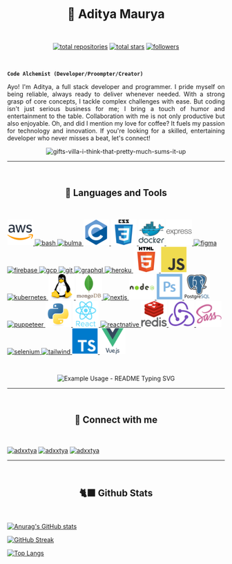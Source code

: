 
<h1 align="center">
🍻 Aditya Maurya
</h1>

<br>
<p align="center">
  <a href="https://github.com/adxxtya?tab=repositories">
    <img alt="total repositories" title="Total repositories on GitHub" src="https://custom-icon-badges.demolab.com/badge/dynamic/json?color=a728eb&labelColor=7f11bb&style=for-the-badge&logo=repo&logoColor=white&label=Repositories&query=$.public_repos&url=https://api.github.com/users/adxxtya"/></a>
  <a href="https://github.com/adxxtya?tab=repositories&sort=stargazers">
    <img alt="total stars" title="Total stars on GitHub" src="https://custom-icon-badges.demolab.com/github/stars/adxxtya?color=55960c&style=for-the-badge&labelColor=488207&logo=star"/></a>
  <a href="https://github.com/adxxtya?tab=followers">
    <img alt="followers" title="Follow me on Github" src="https://custom-icon-badges.demolab.com/github/followers/adxxtya?color=236ad3&labelColor=1155ba&style=for-the-badge&logo=person&label=Follow&logoColor=white"/></a>
</p>
<br>

**`Code Alchemist (Developer/Proompter/Creator)`**


 <p align="justify">
 Ayo! I'm Aditya, a full stack developer and programmer. I pride myself on being reliable, always ready to deliver whenever needed. With a strong grasp of core concepts, I tackle complex challenges with ease. But coding isn't just serious business for me; I bring a touch of humor and entertainment to the table. Collaboration with me is not only productive but also enjoyable. Oh, and did I mention my love for coffee? It fuels my passion for technology and innovation. If you're looking for a skilled, entertaining developer who never misses a beat, let's connect!
 </p>


<div align="center">
    <img src="https://github.com/adxxtya/adxxtya/assets/93598229/10b024ec-9647-4dd5-aa0c-037d7c11132e" alt="gifts-villa-i-think-that-pretty-much-sums-it-up">
</div>

---
<br>
<h2 align="center">🧰 Languages and Tools</h2>
<br>

<p align="left"> <a href="https://aws.amazon.com" target="_blank" rel="noreferrer"> <img src="https://raw.githubusercontent.com/devicons/devicon/master/icons/amazonwebservices/amazonwebservices-original-wordmark.svg" alt="aws" width="60" height="60"/> </a> <a href="https://www.gnu.org/software/bash/" target="_blank" rel="noreferrer"> <img src="https://www.vectorlogo.zone/logos/gnu_bash/gnu_bash-icon.svg" alt="bash" width="60" height="60"/> </a> <a href="https://bulma.io/" target="_blank" rel="noreferrer"> <img src="https://raw.githubusercontent.com/gilbarbara/logos/804dc257b59e144eaca5bc6ffd16949752c6f789/logos/bulma.svg" alt="bulma" width="60" height="60"/> </a> <a href="https://www.cprogramming.com/" target="_blank" rel="noreferrer"> <img src="https://raw.githubusercontent.com/devicons/devicon/master/icons/c/c-original.svg" alt="c" width="60" height="60"/> </a> <a href="https://www.w3schools.com/css/" target="_blank" rel="noreferrer"> <img src="https://raw.githubusercontent.com/devicons/devicon/master/icons/css3/css3-original-wordmark.svg" alt="css3" width="60" height="60"/> </a> <a href="https://www.docker.com/" target="_blank" rel="noreferrer"> <img src="https://raw.githubusercontent.com/devicons/devicon/master/icons/docker/docker-original-wordmark.svg" alt="docker" width="60" height="60"/> </a> <a href="https://expressjs.com" target="_blank" rel="noreferrer"> <img src="https://raw.githubusercontent.com/devicons/devicon/master/icons/express/express-original-wordmark.svg" alt="express" width="60" height="60"/> </a> <a href="https://www.figma.com/" target="_blank" rel="noreferrer"> <img src="https://www.vectorlogo.zone/logos/figma/figma-icon.svg" alt="figma" width="60" height="60"/> </a> <a href="https://firebase.google.com/" target="_blank" rel="noreferrer"> <img src="https://www.vectorlogo.zone/logos/firebase/firebase-icon.svg" alt="firebase" width="60" height="60"/> </a> <a href="https://cloud.google.com" target="_blank" rel="noreferrer"> <img src="https://www.vectorlogo.zone/logos/google_cloud/google_cloud-icon.svg" alt="gcp" width="60" height="60"/> </a> <a href="https://git-scm.com/" target="_blank" rel="noreferrer"> <img src="https://www.vectorlogo.zone/logos/git-scm/git-scm-icon.svg" alt="git" width="60" height="60"/> </a> <a href="https://graphql.org" target="_blank" rel="noreferrer"> <img src="https://www.vectorlogo.zone/logos/graphql/graphql-icon.svg" alt="graphql" width="60" height="60"/> </a> <a href="https://heroku.com" target="_blank" rel="noreferrer"> <img src="https://www.vectorlogo.zone/logos/heroku/heroku-icon.svg" alt="heroku" width="60" height="60"/> </a> <a href="https://www.w3.org/html/" target="_blank" rel="noreferrer"> <img src="https://raw.githubusercontent.com/devicons/devicon/master/icons/html5/html5-original-wordmark.svg" alt="html5" width="60" height="60"/> </a> <a href="https://developer.mozilla.org/en-US/docs/Web/JavaScript" target="_blank" rel="noreferrer"> <img src="https://raw.githubusercontent.com/devicons/devicon/master/icons/javascript/javascript-original.svg" alt="javascript" width="60" height="60"/> </a> <a href="https://kubernetes.io" target="_blank" rel="noreferrer"> <img src="https://www.vectorlogo.zone/logos/kubernetes/kubernetes-icon.svg" alt="kubernetes" width="60" height="60"/> </a> <a href="https://www.linux.org/" target="_blank" rel="noreferrer"> <img src="https://raw.githubusercontent.com/devicons/devicon/master/icons/linux/linux-original.svg" alt="linux" width="60" height="60"/> </a> <a href="https://www.mongodb.com/" target="_blank" rel="noreferrer"> <img src="https://raw.githubusercontent.com/devicons/devicon/master/icons/mongodb/mongodb-original-wordmark.svg" alt="mongodb" width="60" height="60"/> </a> <a href="https://nextjs.org/" target="_blank" rel="noreferrer"> <img src="https://cdn.worldvectorlogo.com/logos/nextjs-2.svg" alt="nextjs" width="60" height="60"/> </a> <a href="https://nodejs.org" target="_blank" rel="noreferrer"> <img src="https://raw.githubusercontent.com/devicons/devicon/master/icons/nodejs/nodejs-original-wordmark.svg" alt="nodejs" width="60" height="60"/> </a> <a href="https://www.photoshop.com/en" target="_blank" rel="noreferrer"> <img src="https://raw.githubusercontent.com/devicons/devicon/master/icons/photoshop/photoshop-line.svg" alt="photoshop" width="60" height="60"/> </a> <a href="https://www.postgresql.org" target="_blank" rel="noreferrer"> <img src="https://raw.githubusercontent.com/devicons/devicon/master/icons/postgresql/postgresql-original-wordmark.svg" alt="postgresql" width="60" height="60"/> </a> <a href="https://github.com/puppeteer/puppeteer" target="_blank" rel="noreferrer"> <img src="https://www.vectorlogo.zone/logos/pptrdev/pptrdev-official.svg" alt="puppeteer" width="60" height="60"/> </a> <a href="https://www.python.org" target="_blank" rel="noreferrer"> <img src="https://raw.githubusercontent.com/devicons/devicon/master/icons/python/python-original.svg" alt="python" width="60" height="60"/> </a> <a href="https://reactjs.org/" target="_blank" rel="noreferrer"> <img src="https://raw.githubusercontent.com/devicons/devicon/master/icons/react/react-original-wordmark.svg" alt="react" width="60" height="60"/> </a> <a href="https://reactnative.dev/" target="_blank" rel="noreferrer"> <img src="https://reactnative.dev/img/header_logo.svg" alt="reactnative" width="60" height="60"/> </a> <a href="https://redis.io" target="_blank" rel="noreferrer"> <img src="https://raw.githubusercontent.com/devicons/devicon/master/icons/redis/redis-original-wordmark.svg" alt="redis" width="60" height="60"/> </a> <a href="https://redux.js.org" target="_blank" rel="noreferrer"> <img src="https://raw.githubusercontent.com/devicons/devicon/master/icons/redux/redux-original.svg" alt="redux" width="60" height="60"/> </a> <a href="https://sass-lang.com" target="_blank" rel="noreferrer"> <img src="https://raw.githubusercontent.com/devicons/devicon/master/icons/sass/sass-original.svg" alt="sass" width="60" height="60"/> </a> <a href="https://www.selenium.dev" target="_blank" rel="noreferrer"> <img src="https://raw.githubusercontent.com/detain/svg-logos/780f25886660cef088af994181646db2f6b1a3f8/svg/selenium-logo.svg" alt="selenium" width="60" height="60"/> </a> <a href="https://tailwindcss.com/" target="_blank" rel="noreferrer"> <img src="https://www.vectorlogo.zone/logos/tailwindcss/tailwindcss-icon.svg" alt="tailwind" width="60" height="60"/> </a> <a href="https://www.typescriptlang.org/" target="_blank" rel="noreferrer"> <img src="https://raw.githubusercontent.com/devicons/devicon/master/icons/typescript/typescript-original.svg" alt="typescript" width="60" height="60"/> </a> <a href="https://vuejs.org/" target="_blank" rel="noreferrer"> <img src="https://raw.githubusercontent.com/devicons/devicon/master/icons/vuejs/vuejs-original-wordmark.svg" alt="vuejs" width="60" height="60"/> </a> </p>

<br />



<p align="center">
  <img src="https://readme-typing-svg.demolab.com/?lines=I+create+projects+using+these;This+can+be+called+my+tech+stack;I+am+learning+more+things+rn;I+have+personal+experience+with;all+of+the+things+mentioned+above&font=Nunito%20Code&center=true&width=400&height=50&duration=4000&pause=1000" alt="Example Usage - README Typing SVG">
</p>


---

<br>
<h2 align="center">🧞 Connect with me</h2>
<br>

<p align="left">
<a href="https://linkedin.com/in/adxxtya" target="blank"><img align="center" src="https://raw.githubusercontent.com/rahuldkjain/github-profile-readme-generator/master/src/images/icons/Social/linked-in-alt.svg" alt="adxxtya" height="30" width="40" /></a>
<a href="https://instagram.com/adxxtya" target="blank"><img align="center" src="https://raw.githubusercontent.com/rahuldkjain/github-profile-readme-generator/master/src/images/icons/Social/instagram.svg" alt="adxxtya" height="30" width="40" /></a>
<a href="https://www.leetcode.com/adxxtya" target="blank"><img align="center" src="https://raw.githubusercontent.com/rahuldkjain/github-profile-readme-generator/master/src/images/icons/Social/leet-code.svg" alt="adxxtya" height="30" width="40" /></a>
</p>

---

<br>
<h2 align="center">🐈‍⬛ Github Stats</h2>
<br>

[![Anurag's GitHub stats](https://github-readme-stats.vercel.app/api?username=adxxtya&show_icons=true&theme=dark)](https://github.com/adxxtya/github-readme-stats)

[![GitHub Streak](https://streak-stats.demolab.com?user=adxxtya&theme=dark)](https://git.io/streak-stats)

[![Top Langs](https://github-readme-stats.vercel.app/api/top-langs/?username=adxxtya&langs_count=12&show_icons=true&theme=dark)](https://github.com/adxxtya/github-readme-stats)




